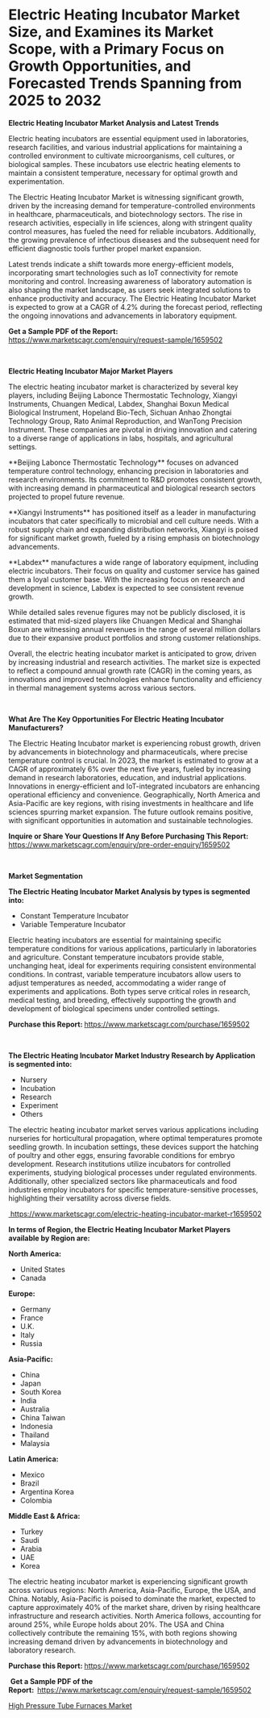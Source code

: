 <p><h1>Electric Heating Incubator Market Size, and Examines its Market Scope, with a Primary Focus on Growth Opportunities, and Forecasted Trends Spanning from 2025 to 2032</h1></p><p><strong>Electric Heating Incubator Market Analysis and Latest Trends</strong></p>
<p><p>Electric heating incubators are essential equipment used in laboratories, research facilities, and various industrial applications for maintaining a controlled environment to cultivate microorganisms, cell cultures, or biological samples. These incubators use electric heating elements to maintain a consistent temperature, necessary for optimal growth and experimentation.</p><p>The Electric Heating Incubator Market is witnessing significant growth, driven by the increasing demand for temperature-controlled environments in healthcare, pharmaceuticals, and biotechnology sectors. The rise in research activities, especially in life sciences, along with stringent quality control measures, has fueled the need for reliable incubators. Additionally, the growing prevalence of infectious diseases and the subsequent need for efficient diagnostic tools further propel market expansion.</p><p>Latest trends indicate a shift towards more energy-efficient models, incorporating smart technologies such as IoT connectivity for remote monitoring and control. Increasing awareness of laboratory automation is also shaping the market landscape, as users seek integrated solutions to enhance productivity and accuracy. The Electric Heating Incubator Market is expected to grow at a CAGR of 4.2% during the forecast period, reflecting the ongoing innovations and advancements in laboratory equipment.</p></p>
<p><strong>Get a Sample PDF of the Report:&nbsp;</strong> <a href="https://www.marketscagr.com/enquiry/request-sample/1659502?utm_campaign=1835&utm_medium=2&utm_source=Github&utm_content=ia&utm_term=23032025&utm_id=electric-heating-incubator">https://www.marketscagr.com/enquiry/request-sample/1659502</a></p>
<p>&nbsp;</p>
<p><strong>Electric Heating Incubator Major Market Players</strong></p>
<p><p>The electric heating incubator market is characterized by several key players, including Beijing Labonce Thermostatic Technology, Xiangyi Instruments, Chuangen Medical, Labdex, Shanghai Boxun Medical Biological Instrument, Hopeland Bio-Tech, Sichuan Anhao Zhongtai Technology Group, Rato Animal Reproduction, and WanTong Precision Instrument. These companies are pivotal in driving innovation and catering to a diverse range of applications in labs, hospitals, and agricultural settings.</p><p>**Beijing Labonce Thermostatic Technology** focuses on advanced temperature control technology, enhancing precision in laboratories and research environments. Its commitment to R&D promotes consistent growth, with increasing demand in pharmaceutical and biological research sectors projected to propel future revenue.</p><p>**Xiangyi Instruments** has positioned itself as a leader in manufacturing incubators that cater specifically to microbial and cell culture needs. With a robust supply chain and expanding distribution networks, Xiangyi is poised for significant market growth, fueled by a rising emphasis on biotechnology advancements.</p><p>**Labdex** manufactures a wide range of laboratory equipment, including electric incubators. Their focus on quality and customer service has gained them a loyal customer base. With the increasing focus on research and development in science, Labdex is expected to see consistent revenue growth.</p><p>While detailed sales revenue figures may not be publicly disclosed, it is estimated that mid-sized players like Chuangen Medical and Shanghai Boxun are witnessing annual revenues in the range of several million dollars due to their expansive product portfolios and strong customer relationships.</p><p>Overall, the electric heating incubator market is anticipated to grow, driven by increasing industrial and research activities. The market size is expected to reflect a compound annual growth rate (CAGR) in the coming years, as innovations and improved technologies enhance functionality and efficiency in thermal management systems across various sectors.</p></p>
<p>&nbsp;</p>
<p><strong>What Are The Key Opportunities For Electric Heating Incubator Manufacturers?</strong></p>
<p><p>The Electric Heating Incubator market is experiencing robust growth, driven by advancements in biotechnology and pharmaceuticals, where precise temperature control is crucial. In 2023, the market is estimated to grow at a CAGR of approximately 6% over the next five years, fueled by increasing demand in research laboratories, education, and industrial applications. Innovations in energy-efficient and IoT-integrated incubators are enhancing operational efficiency and convenience. Geographically, North America and Asia-Pacific are key regions, with rising investments in healthcare and life sciences spurring market expansion. The future outlook remains positive, with significant opportunities in automation and sustainable technologies.</p></p>
<p><strong>Inquire or Share Your Questions If Any Before Purchasing This Report:</strong> <a href="https://www.marketscagr.com/enquiry/pre-order-enquiry/1659502?utm_campaign=1835&utm_medium=2&utm_source=Github&utm_content=ia&utm_term=23032025&utm_id=electric-heating-incubator">https://www.marketscagr.com/enquiry/pre-order-enquiry/1659502</a></p>
<p>&nbsp;</p>
<p><strong>Market Segmentation</strong></p>
<p><strong>The Electric Heating Incubator Market Analysis by types is segmented into:</strong></p>
<p><ul><li>Constant Temperature Incubator</li><li>Variable Temperature Incubator</li></ul></p>
<p><p>Electric heating incubators are essential for maintaining specific temperature conditions for various applications, particularly in laboratories and agriculture. Constant temperature incubators provide stable, unchanging heat, ideal for experiments requiring consistent environmental conditions. In contrast, variable temperature incubators allow users to adjust temperatures as needed, accommodating a wider range of experiments and applications. Both types serve critical roles in research, medical testing, and breeding, effectively supporting the growth and development of biological specimens under controlled settings.</p></p>
<p><strong>Purchase this Report:&nbsp;</strong><a href="https://www.marketscagr.com/purchase/1659502?utm_campaign=1835&utm_medium=2&utm_source=Github&utm_content=ia&utm_term=23032025&utm_id=electric-heating-incubator">https://www.marketscagr.com/purchase/1659502</a></p>
<p>&nbsp;</p>
<p><strong>The Electric Heating Incubator Market Industry Research by Application is segmented into:</strong></p>
<p><ul><li>Nursery</li><li>Incubation</li><li>Research</li><li>Experiment</li><li>Others</li></ul></p>
<p><p>The electric heating incubator market serves various applications including nurseries for horticultural propagation, where optimal temperatures promote seedling growth. In incubation settings, these devices support the hatching of poultry and other eggs, ensuring favorable conditions for embryo development. Research institutions utilize incubators for controlled experiments, studying biological processes under regulated environments. Additionally, other specialized sectors like pharmaceuticals and food industries employ incubators for specific temperature-sensitive processes, highlighting their versatility across diverse fields.</p></p>
<p><a href="https://www.marketscagr.com/electric-heating-incubator-market-r1659502?utm_campaign=1835&utm_medium=2&utm_source=Github&utm_content=ia&utm_term=23032025&utm_id=electric-heating-incubator">&nbsp;https://www.marketscagr.com/electric-heating-incubator-market-r1659502</a></p>
<p><strong>In terms of Region, the Electric Heating Incubator Market Players available by Region are:</strong></p>
<p>
    <p> <strong> North America: </strong>
        <ul>
            <li>United States</li>
            <li>Canada</li>
        </ul>
        </p> 
    <p> <strong> Europe: </strong>
        <ul>
            <li>Germany</li>
            <li>France</li>
            <li>U.K.</li>
            <li>Italy</li>
            <li>Russia</li>
        </ul>
        </p> 
    <p> <strong> Asia-Pacific: </strong>
        <ul>
            <li>China</li>
            <li>Japan</li>
            <li>South Korea</li>
            <li>India</li>
            <li>Australia</li>
            <li>China Taiwan</li>
            <li>Indonesia</li>
            <li>Thailand</li>
            <li>Malaysia</li>
        </ul>
        </p> 
    <p> <strong> Latin America: </strong>
        <ul>
            <li>Mexico</li>
            <li>Brazil</li>
            <li>Argentina Korea</li>
            <li>Colombia</li>
        </ul>
        </p> 
    <p> <strong> Middle East & Africa: </strong>
        <ul>
            <li>Turkey</li>
            <li>Saudi</li>
            <li>Arabia</li>
            <li>UAE</li>
            <li>Korea</li>
        </ul>
    </p>
    </p>
<p><p>The electric heating incubator market is experiencing significant growth across various regions: North America, Asia-Pacific, Europe, the USA, and China. Notably, Asia-Pacific is poised to dominate the market, expected to capture approximately 40% of the market share, driven by rising healthcare infrastructure and research activities. North America follows, accounting for around 25%, while Europe holds about 20%. The USA and China collectively contribute the remaining 15%, with both regions showing increasing demand driven by advancements in biotechnology and laboratory research.</p></p>
<p><strong>Purchase this Report: </strong><a href="https://www.marketscagr.com/purchase/1659502?utm_campaign=1835&utm_medium=2&utm_source=Github&utm_content=ia&utm_term=23032025&utm_id=electric-heating-incubator">https://www.marketscagr.com/purchase/1659502</a></p>
<p>&nbsp;<strong>Get a Sample PDF of the Report:&nbsp;&nbsp;</strong><a href="https://www.marketscagr.com/enquiry/request-sample/1659502?utm_campaign=1835&utm_medium=2&utm_source=Github&utm_content=ia&utm_term=23032025&utm_id=electric-heating-incubator">https://www.marketscagr.com/enquiry/request-sample/1659502</a></p>
<p><strong></strong></p>
<p><p><a href="https://github.com/willjis/Market-Research-Report-List-1/blob/main/high-pressure-tube-furnaces-market.md?utm_campaign=1835&utm_medium=2&utm_source=Github&utm_content=ia&utm_term=23032025&utm_id=electric-heating-incubator">High Pressure Tube Furnaces Market</a></p></p>